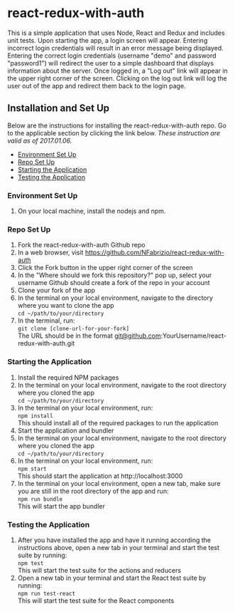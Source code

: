# react-redux-with-auth  
This is a simple application that uses Node, React and Redux and includes unit
tests. Upon starting the app, a login screen will appear. Entering incorrect
login credentials will result in an error message being displayed. Entering the
correct login credentials (username "demo" and password "password1") will redirect
the user to a simple dashboard that displays information about the server. Once
logged in, a "Log out" link will appear in the upper right corner of the screen.
Clicking on the log out link will log the user out of the app and redirect them
back to the login page.  

## Installation and Set Up  
Below are the instructions for installing the react-redux-with-auth repo. Go to the applicable
section by clicking the link below. *These instruction are valid as of 2017.01.06.*
* [Environment Set Up](#environment)
* [Repo Set Up](#repo)
* [Starting the Application](#app-start)
* [Testing the Application](#app-test)

### <a name="environment"></a>Environment Set Up
1. On your local machine, install the nodejs and npm.

### <a name="repo"></a>Repo Set Up
1. Fork the react-redux-with-auth Github repo
  1. In a web browser, visit https://github.com/NFabrizio/react-redux-with-auth
  2. Click the Fork button in the upper right corner of the screen
  3. In the "Where should we fork this repository?" pop up, select your username
    Github should create a fork of the repo in your account
2. Clone your fork of the app
  1. In the terminal on your local environment, navigate to the directory where you want to clone the app  
    `cd ~/path/to/your/directory`
  2. In the terminal, run:  
    `git clone [clone-url-for-your-fork]`  
    The URL should be in the format git@github.com:YourUsername/react-redux-with-auth.git

### <a name="app-start"></a>Starting the Application
1. Install the required NPM packages
  1. In the terminal on your local environment, navigate to the root directory where you cloned the app  
    `cd ~/path/to/your/directory`  
  2. In the terminal on your local environment, run:  
    `npm install`  
    This should install all of the required packages to run the application
2. Start the application and bundler
  1. In the terminal on your local environment, navigate to the root directory where you cloned the app  
    `cd ~/path/to/your/directory`  
  2. In the terminal on your local environment, run:  
    `npm start`  
    This should start the application at http://localhost:3000
  3. In the terminal on your local environment, open a new tab, make sure you are still in the root directory of the app and run:  
    `npm run bundle`  
    This will start the app bundler

### <a name="app-test"></a>Testing the Application
1. After you have installed the app and have it running according the instructions above, open a new tab in your terminal and start the test suite by running:  
  `npm test`  
  This will start the test suite for the actions and reducers
2. Open a new tab in your terminal and start the React test suite by running:  
  `npm run test-react`  
  This will start the test suite for the React components
